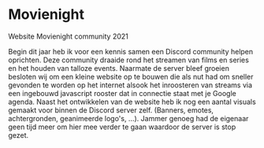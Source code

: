 # Movienight
Website Movienight community 2021

Begin dit jaar heb ik voor een kennis samen een Discord community helpen oprichten. Deze community draaide rond het streamen van films en series en het houden van talloze events. Naarmate de server bleef groeien besloten wij om een kleine website op te bouwen die als nut had om sneller gevonden te worden op het internet alsook het inroosteren van streams via een ingebouwd javascript rooster dat in connectie staat met je Google agenda. Naast het ontwikkelen van de website heb ik nog een aantal visuals gemaakt voor binnen de Discord server zelf. (Banners, emotes, achtergronden, geanimeerde logo's, ...). Jammer genoeg had de eigenaar geen tijd meer om hier mee verder te gaan waardoor de server is stop gezet. 
